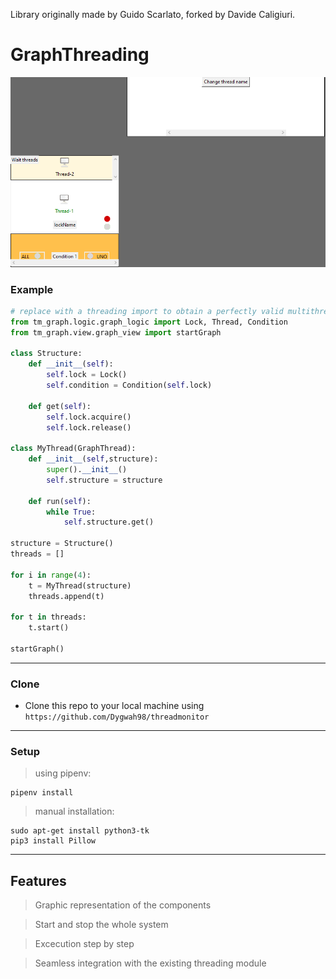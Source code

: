 Library originally made by Guido Scarlato, forked by Davide Caligiuri.

# GraphThreading

![](application.PNG)

### Example
``` python 
# replace with a threading import to obtain a perfectly valid multithreading code!
from tm_graph.logic.graph_logic import Lock, Thread, Condition
from tm_graph.view.graph_view import startGraph

class Structure:
    def __init__(self):
        self.lock = Lock()
        self.condition = Condition(self.lock)
    
    def get(self):
        self.lock.acquire()
        self.lock.release()

class MyThread(GraphThread):
    def __init__(self,structure):
        super().__init__()
        self.structure = structure

    def run(self):
        while True:
            self.structure.get()
            
structure = Structure()
threads = []

for i in range(4):
    t = MyThread(structure)
    threads.append(t)

for t in threads:
    t.start()

startGraph()
```

---
### Clone

- Clone this repo to your local machine using `https://github.com/Dygwah98/threadmonitor`
---
### Setup

> using pipenv:

```shell
pipenv install 
```

> manual installation:

```shell
sudo apt-get install python3-tk
pip3 install Pillow 
```

---

## Features
> Graphic representation of the components

> Start and stop the whole system

> Excecution step by step 

> Seamless integration with the existing threading module